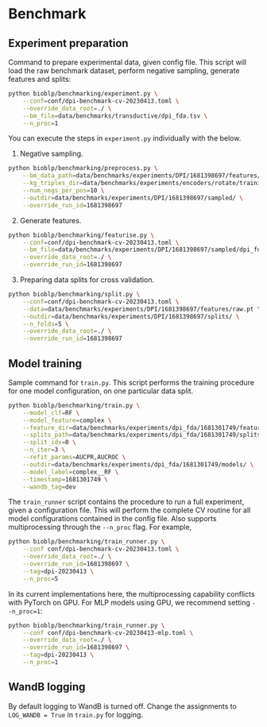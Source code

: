 # Benchmark

## Experiment preparation
Command to prepare experimental data, given config file. This script will load the raw benchmark dataset, perform negative sampling, generate features and splits:

```bash
python bioblp/benchmarking/experiment.py \
    --conf=conf/dpi-benchmark-cv-20230413.toml \
    --override_data_root=./ \
    --bm_file=data/benchmarks/transductive/dpi_fda.tsv \
    --n_proc=1
```

You can execute the steps in `experiment.py` individually with the below.

1. Negative sampling.
```bash
python bioblp/benchmarking/preprocess.py \
    --bm_data_path=data/benchmarks/experiments/DPI/1681398697/features/raw.pt \
    --kg_triples_dir=data/benchmarks/experiments/encoders/rotate/training_triples/ \
    --num_negs_per_pos=10 \
    --outdir=data/benchmarks/experiments/DPI/1681398697/sampled/ \
    --override_run_id=1681398697
```

2. Generate features.

```bash
python bioblp/benchmarking/featurise.py \
    --conf=conf/dpi-benchmark-cv-20230413.toml \
    --bm_file=data/benchmarks/experiments/DPI/1681398697/sampled/dpi_fda_p2n-1-10.tsv \
    --override_data_root=./ \
    --override_run_id=1681398697

```

3. Preparing data splits for cross validation.

```bash
python bioblp/benchmarking/split.py \
    --conf=conf/dpi-benchmark-cv-20230413.toml \
    --data=data/benchmarks/experiments/DPI/1681398697/features/raw.pt \
    --outdir=data/benchmarks/experiments/DPI/1681398697/splits/ \
    --n_folds=5 \
    --override_data_root=./ \
    --override_run_id=1681398697
```

## Model training

Sample command for `train.py`. This script performs the training procedure for one model configuration, on one particular data split.
```bash
python bioblp/benchmarking/train.py \
    --model_clf=RF \
    --model_feature=complex \
    --feature_dir=data/benchmarks/experiments/dpi_fda/1681301749/features/ \
    --splits_path=data/benchmarks/experiments/dpi_fda/1681301749/splits/train-test-split.pt \
    --split_idx=0 \
    --n_iter=3 \
    --refit_params=AUCPR,AUCROC \
    --outdir=data/benchmarks/experiments/dpi_fda/1681301749/models/ \
    --model_label=complex__RF \
    --timestamp=1681301749 \
    --wandb_tag=dev
```

The `train_runner` script contains the procedure to run a full experiment, given a configuration file. This will perform the complete CV routine for all model configurations contained in the config file. Also supports multiprocessing through the `--n_proc` flag. For example, 
```bash
python bioblp/benchmarking/train_runner.py \
    --conf conf/dpi-benchmark-cv-20230413.toml \
    --override_data_root=./ \
    --override_run_id=1681398697 \
    --tag=dpi-20230413 \
    --n_proc=5
```

In its current implementations here, the multiprocessing capability conflicts with PyTorch on GPU. For MLP models using GPU, we recommend setting `--n_proc=1`:
```bash
python bioblp/benchmarking/train_runner.py \
    --conf conf/dpi-benchmark-cv-20230413-mlp.toml \
    --override_data_root=./ \
    --override_run_id=1681398697 \
    --tag=dpi-20230413 \
    --n_proc=1
```

## WandB logging

By default logging to WandB is turned off. Change the assignments to `LOG_WANDB = True` in `train.py` for logging.